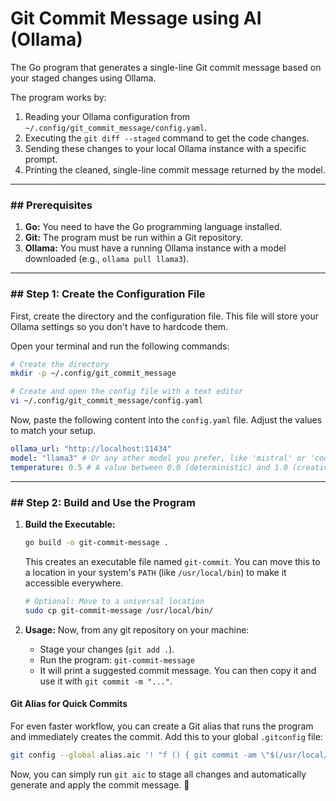 # Git Commit Message using AI (Ollama)

The Go program that generates a single-line Git commit message based on your staged changes using Ollama.

The program works by:

1.  Reading your Ollama configuration from `~/.config/git_commit_message/config.yaml`.
2.  Executing the `git diff --staged` command to get the code changes.
3.  Sending these changes to your local Ollama instance with a specific prompt.
4.  Printing the cleaned, single-line commit message returned by the model.

-----

### \#\# Prerequisites

1.  **Go:** You need to have the Go programming language installed.
2.  **Git:** The program must be run within a Git repository.
3.  **Ollama:** You must have a running Ollama instance with a model downloaded (e.g., `ollama pull llama3`).

-----

### \#\# Step 1: Create the Configuration File

First, create the directory and the configuration file. This file will store your Ollama settings so you don't have to hardcode them.

Open your terminal and run the following commands:

```bash
# Create the directory
mkdir -p ~/.config/git_commit_message

# Create and open the config file with a text editor
vi ~/.config/git_commit_message/config.yaml
```

Now, paste the following content into the `config.yaml` file. Adjust the values to match your setup.

```yaml
ollama_url: "http://localhost:11434"
model: "llama3" # Or any other model you prefer, like 'mistral' or 'codellama'
temperature: 0.5 # A value between 0.0 (deterministic) and 1.0 (creative)
```

-----

### \#\# Step 2: Build and Use the Program

1.  **Build the Executable:**

    ```bash
    go build -o git-commit-message .
    ```

    This creates an executable file named `git-commit`. You can move this to a location in your system's `PATH` (like `/usr/local/bin`) to make it accessible everywhere.

    ```bash
    # Optional: Move to a universal location
    sudo cp git-commit-message /usr/local/bin/
    ```

2.  **Usage:**
    Now, from any git repository on your machine:

      * Stage your changes (`git add .`).
      * Run the program: `git-commit-message`
      * It will print a suggested commit message. You can then copy it and use it with `git commit -m "..."`.

#### **Git Alias for Quick Commits**

For even faster workflow, you can create a Git alias that runs the program and immediately creates the commit. Add this to your global `.gitconfig` file:

```bash
git config --global alias.aic '! "f () { git commit -am \"$(/usr/local/bin/git-commit-message | tail -1)\"; }; f"'
```

Now, you can simply run `git aic` to stage all changes and automatically generate and apply the commit message. 🚀
